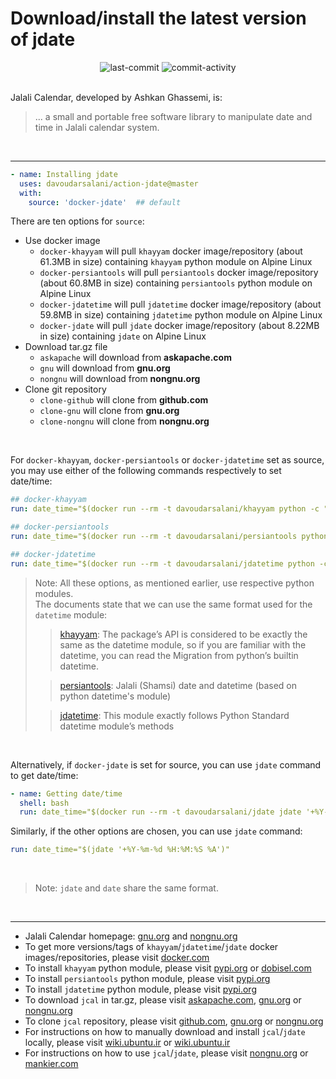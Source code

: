 # Download/install the latest version of jdate
<div align='center'>
<img alt='last-commit' src='https://img.shields.io/github/last-commit/davoudarsalani/action-jdate?&labelColor=black&color=grey&style=flat'>
<img alt='commit-activity' src='https://img.shields.io/github/commit-activity/m/davoudarsalani/action-jdate?&labelColor=black&color=grey&style=flat'>
</div>
<br>

Jalali Calendar, developed by Ashkan Ghassemi, is:
> ... a small and portable free software library to manipulate date and time in Jalali calendar system.
<br>

---
```yml
- name: Installing jdate
  uses: davoudarsalani/action-jdate@master
  with:
    source: 'docker-jdate'  ## default
```
There are ten options for `source`:
* Use docker image
  * `docker-khayyam` will pull `khayyam` docker image/repository (about 61.3MB in size) containing `khayyam` python module on Alpine Linux
  * `docker-persiantools` will pull `persiantools` docker image/repository (about 60.8MB in size) containing `persiantools` python module on Alpine Linux
  * `docker-jdatetime` will pull `jdatetime` docker image/repository (about 59.8MB in size) containing `jdatetime` python module on Alpine Linux
  * `docker-jdate` will pull `jdate` docker image/repository (about 8.22MB in size) containing `jdate` on Alpine Linux
* Download tar.gz file
  * `askapache` will download from __askapache.com__ 
  * `gnu` will download from __gnu.org__
  * `nongnu` will download from __nongnu.org__
* Clone git repository
  * `clone-github` will clone from __github.com__
  * `clone-gnu` will clone from __gnu.org__
  * `clone-nongnu` will clone from __nongnu.org__
<br>

For `docker-khayyam`, `docker-persiantools` or `docker-jdatetime` set as source, you may use either of the following commands respectively to set date/time:
```yml
## docker-khayyam
run: date_time="$(docker run --rm -t davoudarsalani/khayyam python -c "import khayyam; print(khayyam.JalaliDatetime.now().strftime('%Y-%m-%d %H:%M:%S %A'))")"

## docker-persiantools
run: date_time="$(docker run --rm -t davoudarsalani/persiantools python -c "from persiantools.jdatetime import JalaliDateTime; print(JalaliDateTime.now().strftime('%Y-%m-%d %H:%M:%S %A'))")"

## docker-jdatetime
run: date_time="$(docker run --rm -t davoudarsalani/jdatetime python -c "import jdatetime; print(jdatetime.datetime.now().strftime('%Y-%m-%d %H:%M:%S %A'))")"
```
> Note: All these options, as mentioned earlier, use respective python modules.<br>
> The documents state that we can use the same format used for the `datetime` module:
>
>> [khayyam](http://khayyam.dobisel.com/): The package’s API is considered to be exactly the same as the datetime module, so if you are familiar with the datetime, you can read the Migration from python’s builtin datetime.
>
>> [persiantools](https://pypi.org/project/persiantools/): Jalali (Shamsi) date and datetime (based on python datetime's module)
>
>> [jdatetime](https://pypi.org/project/jdatetime/): This module exactly follows Python Standard datetime module’s methods
>
<br>

Alternatively, if `docker-jdate` is set for source, you can use `jdate` command to get date/time:
```yml
- name: Getting date/time
  shell: bash
  run: date_time="$(docker run --rm -t davoudarsalani/jdate jdate '+%Y-%m-%d %H:%M:%S %A')"
```
Similarly, if the other options are chosen, you can use `jdate` command:
```yml
run: date_time="$(jdate '+%Y-%m-%d %H:%M:%S %A')"
```
<br>

> Note: `jdate` and `date` share the same format.
<br>

---
* Jalali Calendar homepage: [gnu.org](https://www.gnu.org/savannah-checkouts/non-gnu/jcal/) and [nongnu.org](http://www.nongnu.org/jcal/) 
* To get more versions/tags of `khayyam`/`jdatetime`/`jdate` docker images/repositories, please visit [docker.com](https://hub.docker.com/u/davoudarsalani)
* To install `khayyam` python module, please visit [pypi.org](https://pypi.org/project/Khayyam/) or [dobisel.com](http://khayyam.dobisel.com/)
* To install `persiantools` python module, please visit [pypi.org](https://pypi.org/project/persiantools/)
* To install `jdatetime` python module, please visit [pypi.org](https://pypi.org/project/jdatetime/)
* To download `jcal` in tar.gz, please visit [askapache.com](http://nongnu.askapache.com/jcal/), [gnu.org](http://download-mirror.savannah.gnu.org/releases/jcal/) or [nongnu.org](http://download.savannah.nongnu.org/releases/jcal/)
* To clone `jcal` repository, please visit [github.com](https://github.com/ashkang/jcal), [gnu.org](http://git.savannah.gnu.org/cgit/jcal.git) or [nongnu.org](http://savannah.nongnu.org/git/?group=jcal)
* For instructions on how to manually download and install `jcal`/`jdate` locally, please visit [wiki.ubuntu.ir](https://wiki.ubuntu.ir/wiki/Jcal) or [wiki.ubuntu.ir](https://wiki.ubuntu.ir/index.php?title=Jcal&oldid=1300)
* For instructions on how to use `jcal`/`jdate`, please visit [nongnu.org](http://www.nongnu.org/jcal/jdate.html) or [mankier.com](https://www.mankier.com/1/jdate)
